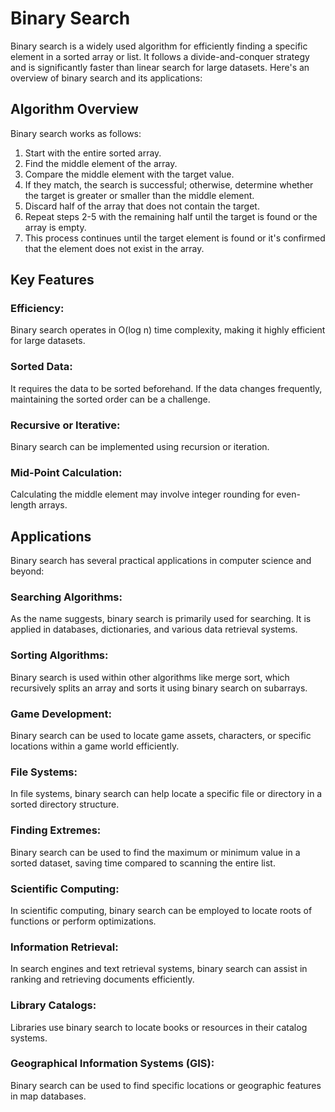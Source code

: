 # Binary Search
Binary search is a widely used algorithm for efficiently finding a specific element in a sorted array or list. It follows a divide-and-conquer strategy and is significantly faster than linear search for large datasets. Here's an overview of binary search and its applications:

## Algorithm Overview
Binary search works as follows:

1. Start with the entire sorted array.
1. Find the middle element of the array.
1. Compare the middle element with the target value.
1. If they match, the search is successful; otherwise, determine whether the target is greater or smaller than the middle element.
1. Discard half of the array that does not contain the target.
1. Repeat steps 2-5 with the remaining half until the target is found or the array is empty.
1. This process continues until the target element is found or it's confirmed that the element does not exist in the array.

## Key Features
### Efficiency: 
Binary search operates in O(log n) time complexity, making it highly efficient for large datasets.
### Sorted Data: 
It requires the data to be sorted beforehand. If the data changes frequently, maintaining the sorted order can be a challenge.
### Recursive or Iterative: 
Binary search can be implemented using recursion or iteration.
### Mid-Point Calculation: 
Calculating the middle element may involve integer rounding for even-length arrays.

## Applications
Binary search has several practical applications in computer science and beyond:

### Searching Algorithms: 
As the name suggests, binary search is primarily used for searching. It is applied in databases, dictionaries, and various data retrieval systems.

### Sorting Algorithms: 
Binary search is used within other algorithms like merge sort, which recursively splits an array and sorts it using binary search on subarrays.

### Game Development: 
Binary search can be used to locate game assets, characters, or specific locations within a game world efficiently.

### File Systems: 
In file systems, binary search can help locate a specific file or directory in a sorted directory structure.

### Finding Extremes: 
Binary search can be used to find the maximum or minimum value in a sorted dataset, saving time compared to scanning the entire list.

### Scientific Computing: 
In scientific computing, binary search can be employed to locate roots of functions or perform optimizations.

### Information Retrieval: 
In search engines and text retrieval systems, binary search can assist in ranking and retrieving documents efficiently.

### Library Catalogs: 
Libraries use binary search to locate books or resources in their catalog systems.

### Geographical Information Systems (GIS): 
Binary search can be used to find specific locations or geographic features in map databases.